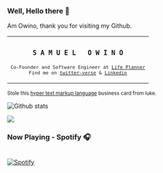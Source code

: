 ### Well, Hello there 👋

Am Owino, thank you for visiting my Github. 

<table>
    <tr align="center">
      <td>
<h3><samp>&nbsp;&nbsp;S A M U E L &nbsp; O W I N O&nbsp;&nbsp;</samp></h3>
<sub><samp>Co-Founder and Software Engineer at <a href="https://thelifeplanner.co">Life Planner</a></samp></sub><br>
<sub><samp>Find me on <a href="https://twitter.com/SamProgramiz">twitter-verse</a> & <a href="https://www.linkedin.com/in/samuel-owino-954154129/">Linkedin</a></br></br></samp></sub>
</td>
    </tr>
</table>

<sub>Stole this <a href="https://raw.githubusercontent.com/lukehefson/lukehefson/master/README.md">hyper text markup language</a> business card from luke.</sub>

<!-- ![Github stats](https://github-readme-stats.vercel.app/api?username=samuelowino&theme=green&show_icons=true&include_all_commits=true&count_private=true) -->
<p>
<img src='https://github-readme-stats.vercel.app/api?username=samuelowino&show_icons=true&count_private=true&hide_border=true' alt='Github stats' align='start' />
</o>
<p align="left">
  <img width="" height="" src="https://github-readme-streak-stats.herokuapp.com/?user=samuelowino">
<p/>

 ### Now Playing - Spotify 🎧
&nbsp; <br> [![Spotify](https://novatorem.vercel.app/api/spotify?background_color=0d1117&border_color=ffffff)](https://open.spotify.com/user/omnitenebris)

<!-- [![Top Langs](https://github-readme-stats.vercel.app/api/top-langs/?username=samuelowino&layout=compact)](https://github.com/samuelowino/github-readme-stats)
 -->
